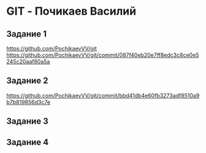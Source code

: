 # GIT - Почикаев Василий  
## Задание 1  
https://github.com/PochikaevVV/git
https://github.com/PochikaevVV/git/commit/087f40eb20e7ff8edc3c8ce0e5245c20aaf80a5a

## Задание 2  
https://github.com/PochikaevVV/git/commit/bbd41db4e60fb3273adf8510a9b7b819856d3c7e

## Задание 3  


## Задание 4  

